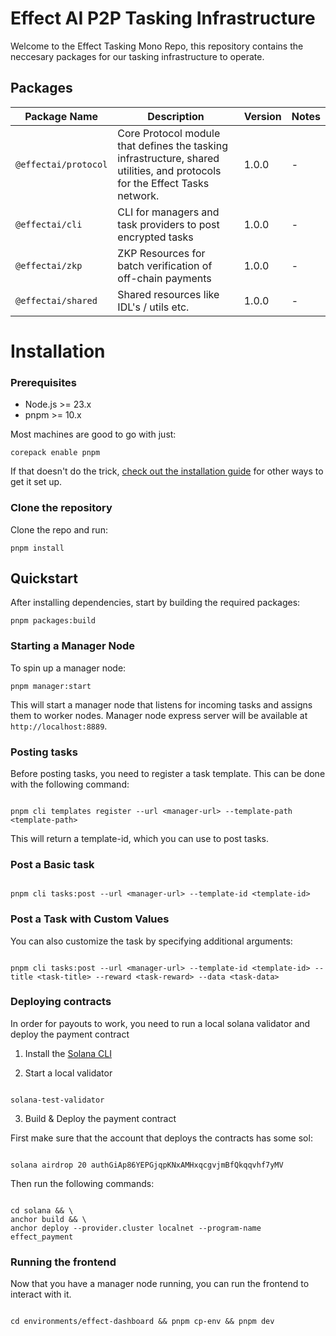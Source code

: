 # Effect AI P2P Tasking Infrastructure

Welcome to the Effect Tasking Mono Repo, this repository contains the neccesary packages for our tasking infrastructure to operate.

## Packages

| Package Name         | Description                                                                                                                 | Version | Notes |
| -------------------- | --------------------------------------------------------------------------------------------------------------------------- | ------- | ----- |
| `@effectai/protocol` | Core Protocol module that defines the tasking infrastructure, shared utilities, and protocols for the Effect Tasks network. | 1.0.0   | -     |
| `@effectai/cli`      | CLI for managers and task providers to post encrypted tasks                                                                 | 1.0.0   | -     |
| `@effectai/zkp`      | ZKP Resources for batch verification of off-chain payments                                                                  | 1.0.0   | -     |
| `@effectai/shared`   | Shared resources like IDL's / utils etc.                                                                                    | 1.0.0   | -     |

# Installation

### Prerequisites

- Node.js >= 23.x
- pnpm >= 10.x

Most machines are good to go with just:

```
corepack enable pnpm
```

If that doesn't do the trick, [check out the installation guide](https://pnpm.io/installation) for other ways to get it set up.

### Clone the repository

Clone the repo and run:

`pnpm install`

## Quickstart

After installing dependencies, start by building the required packages:

```
pnpm packages:build
```

### Starting a Manager Node

To spin up a manager node:

```
pnpm manager:start
```

This will start a manager node that listens for incoming tasks and assigns them to worker nodes.
Manager node express server will be available at `http://localhost:8889`.

### Posting tasks

Before posting tasks, you need to register a task template. This can be done with the following command:

```

pnpm cli templates register --url <manager-url> --template-path <template-path>

```

This will return a template-id, which you can use to post tasks.

### Post a Basic task

```

pnpm cli tasks:post --url <manager-url> --template-id <template-id>

```

### Post a Task with Custom Values

You can also customize the task by specifying additional arguments:

```

pnpm cli tasks:post --url <manager-url> --template-id <template-id> --title <task-title> --reward <task-reward> --data <task-data>

```

### Deploying contracts

In order for payouts to work, you need to run a local solana validator and deploy the payment contract

1. Install the [Solana CLI](https://solana.com/nl/docs/intro/installation)

2. Start a local validator

```

solana-test-validator

```

3. Build & Deploy the payment contract

First make sure that the account that deploys the contracts has some sol:

```

solana airdrop 20 authGiAp86YEPGjqpKNxAMHxqcgvjmBfQkqqvhf7yMV

```

Then run the following commands:

```

cd solana && \
anchor build && \
anchor deploy --provider.cluster localnet --program-name effect_payment

```

### Running the frontend

Now that you have a manager node running, you can run the frontend to interact with it.

```

cd environments/effect-dashboard && pnpm cp-env && pnpm dev

```
